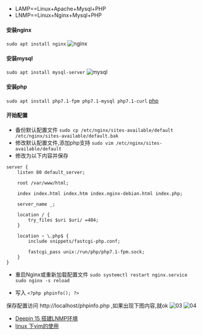 - LAMP==Linux+Apache+Mysql+PHP
- LNMP==Linux+Nginx+Mysql+PHP

#### 安装nginx
`sudo apt install nginx`
![nginx](https://github.com/easterCat/easter_php/blob/master/php-base/linux/nginx/01.png?raw=true)

#### 安装mysql
`sudo apt install mysql-server`
![mysql](https://github.com/easterCat/easter_php/blob/master/php-base/linux/nginx/02.png?raw=true)

#### 安装php
`sudo apt install php7.1-fpm php7.1-mysql php7.1-curl`
[php]()

#### 开始配置
- 备份默认配置文件
`sudo cp /etc/nginx/sites-available/default /etc/nginx/sites-available/default.bak`
- 修改默认配置文件,添加php支持
`sudo vim /etc/nginx/sites-available/default`
- 修改为以下内容并保存
```
server {
    listen 80 default_server;

    root /var/www/html;

    index index.html index.htm index.nginx-debian.html index.php;

    server_name _;

    location / {
        try_files $uri $uri/ =404;
    }

    location ~ \.php$ {
        include snippets/fastcgi-php.conf;

        fastcgi_pass unix:/run/php/php7.1-fpm.sock;
    }
}
```
- 重启Nginx或重新加载配置文件
`sudo systemctl restart nginx.service`
`sudo nginx -s reload`

- 写入
`<?php phpinfo(); ?>`

保存配置访问 http://localhost/phpinfo.php ,如果出现下图内容,就ok
![03](https://github.com/easterCat/easter_php/blob/master/php-base/linux/nginx/03.png?raw=true)
![04](https://github.com/easterCat/easter_php/blob/master/php-base/linux/nginx/04.png?raw=true)


- [Deepin 15 搭建LNMP环境](https://www.jianshu.com/p/683be04713ad)
- [linux 下vim的使用](https://blog.csdn.net/yangshuainan/article/details/78219604)
